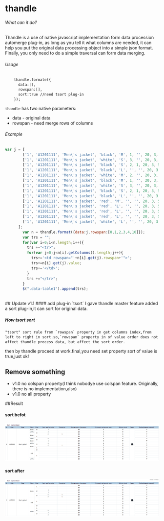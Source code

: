 # thandle 

###### What can it do?

  Thandle is a use of native javascript implementation form data procession automerge plug-in, as long as you tell it what columns are needed, it can help you put the original data processing object into a simple json format. Finally, you only need to do a simple traversal can form data merging.

###### Usage
		thandle.formate({
          data:[],
          rowspan:[],
          sort:true	//need tsort plug-in
        });
`thandle` has two native parameters:
* data - original data
* rowspan - need merge rows of columns
###### Example
```javascript
var j = [
        ['1', 'A1201111', 'Men\'s jacket', 'black', 'M', 1, '', 20, 3, 5, '<img src="img/1.png" />',7],
        ['1', 'A1201111', 'Men\'s jacket', 'white', 'S', 3, '', 20, 3, 5, '<img src="img/1.png" />',7], 
        ['1', 'A1201111', 'Men\'s jacket', 'black', 'S', 2, 1, 20, 3, 5, '<img src="img/1.png" />',7],
        ['1', 'A1201111', 'Men\'s jacket', 'black', 'L', '', '', 20, 3, 5, '<img src="img/1.png" />',7], 
        ['1', 'A1201111', 'Men\'s jacket', 'white', 'M', 2, '', 20, 3, 5, '<img src="img/1.png" />',7],
        ['1', 'A1201111', 'Men\'s jacket', 'black', 'M', 1, '', 20, 3, 5, '<img src="img/1.png" />',7],
        ['1', 'A1201111', 'Men\'s jacket', 'white', 'S', 3, '', 20, 3, 5, '<img src="img/1.png" />',7], 
        ['1', 'A1201111', 'Men\'s jacket', 'black', 'S', 2, 1, 20, 3, 5, '<img src="img/1.png" />',7],
        ['1', 'A1201111', 'Men\'s jacket', 'black', 'L', '', '', 20, 3, 5, '<img src="img/1.png" />',7], 
        ['1', 'A1201111', 'Men\'s jacket', 'red', 'M', '', '', 20, 3, 5, '<img src="img/1.png" />',7], 
        ['1', 'A1201111', 'Men\'s jacket', 'red', 'L', '', '', 20, 3, 5, '<img src="img/1.png" />',7], 
        ['1', 'A1201111', 'Men\'s jacket', 'red', 'L', '', '', 20, 3, 5, '<img src="img/1.png" />',7], 
        ['1', 'A1201111', 'Men\'s jacket', 'red', 'L', '', '', 20, 3, 5, '<img src="img/1.png" />',7], 
        ['1', 'A1201111', 'Men\'s jacket', 'white', 'L', '', '', 20, 3, 5, '<img src="img/1.png" />',7]
      ];
   		var n = thandle.format({data:j,rowspan:[0,1,2,3,4,10]});
        var trs = "";
        for(var i=0;i<n.length;i++){
          trs +="<tr>";
          for(var j=0;j<n[i].getColumns().length;j++){
            trs+='<td rowspan="'+n[i].get(j).rowspan+'">';
            trs+=n[i].get(j).value;
            trs+='</td>';
          }
          trs +="</tr>";
        }
        $(".data-table1").append(trs);
```
</br>
## Update v1.1 
#### add plug-in `tsort`
	I gave thandle master feature added a sort plug-in,it can sort for original data.
  
##### How tsort sort
	"tsort" sort rule from `rowspan` property in get columns index,from left to right in sort.so,`rowspan` property in of value order does not affect thandle process data, but affect the sort order.
 then by thandle proceed at work.final,you need set property sort of value is true,just ok!

## Remove something
* v1.0 no colspan property(I think nobodye use colspan feature. Originally, there is no implementation,also)
* v1.0 no all property

##Result

#### sort befot
[![sort before](https://github.com/asdfghjkl458343684/thandle/blob/master/test/img/before.png)](https://github.com/asdfghjkl458343684/thandle/blob/master/test/img/before.png)

#### sort after
[![sort before](https://github.com/asdfghjkl458343684/thandle/blob/master/test/img/after.png)](https://github.com/asdfghjkl458343684/thandle/blob/master/test/img/after.png)
